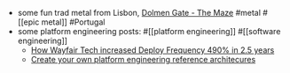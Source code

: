 - some fun trad metal from Lisbon, [Dolmen Gate - The Maze](https://dolmengate.bandcamp.com/track/the-maze) #metal #[[epic metal]] #Portugal
- some platform engineering posts: #[[platform engineering]] #[[software engineering]]
	- [How Wayfair Tech increased Deploy Frequency 490% in 2.5 years](https://www.aboutwayfair.com/careers/tech-blog/how-wayfair-tech-increased-deploy-frequency-490-in-2-5-years)
	- [Create your own platform engineering reference architecures](https://platformengineering.org/blog/create-your-own-platform-engineering-reference-architectures)